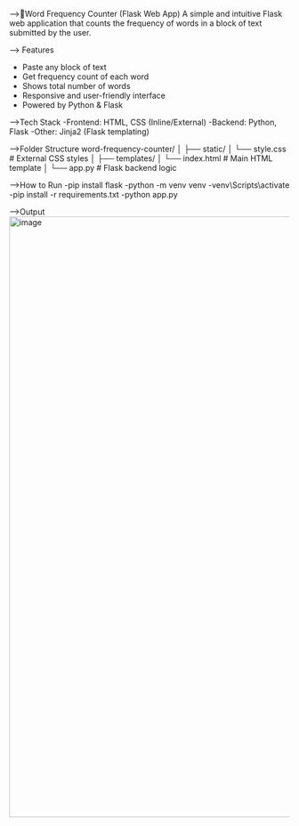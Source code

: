 -->🔡Word Frequency Counter (Flask Web App)
A simple and intuitive Flask web application that counts the frequency of words in a block of text submitted by the user.

--> Features
- Paste any block of text
- Get frequency count of each word
- Shows total number of words
- Responsive and user-friendly interface
- Powered by Python & Flask

-->Tech Stack
-Frontend: HTML, CSS (Inline/External)
-Backend: Python, Flask
-Other: Jinja2 (Flask templating)

-->Folder Structure
word-frequency-counter/
│
├── static/
│   └── style.css              # External CSS styles
│
├── templates/
│   └── index.html             # Main HTML template
│
└── app.py                     # Flask backend logic


-->How to Run
-pip install flask
-python -m venv venv
-venv\Scripts\activate
-pip install -r requirements.txt
-python app.py

-->Output 
<img width="1920" height="1080" alt="image" src="https://github.com/user-attachments/assets/a0963672-9726-4853-9da3-5844fe36fe44" />

